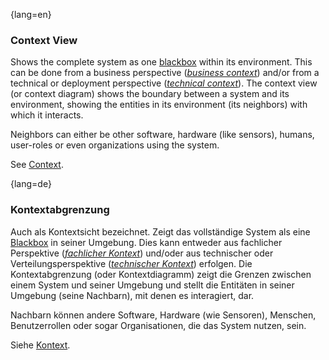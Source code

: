 {lang=en}
### Context View

Shows the complete system as one [blackbox](#term-blackbox) within its environment. This can be done from a business perspective ([_business context_](#term-business-context)) and/or from a technical or deployment perspective ([_technical context_](#term-technical-context)). 
The context view (or context diagram) shows the boundary between a system  and its environment, showing the entities in its environment (its neighbors) with which it interacts.

Neighbors can either be other software, hardware (like sensors), humans, user-roles or even organizations using the system.

See [Context](#term-context).


{lang=de}
### Kontextabgrenzung

Auch als Kontextsicht bezeichnet.
Zeigt das vollständige System als eine [Blackbox](#term-blackbox) in
seiner Umgebung.
Dies kann entweder aus fachlicher Perspektive ([_fachlicher Kontext_](#term-business-context))
und/oder aus technischer oder Verteilungsperspektive ([_technischer Kontext_](#term-technical-context)) erfolgen.
Die Kontextabgrenzung (oder Kontextdiagramm)
zeigt die Grenzen zwischen einem System und seiner Umgebung und stellt
die Entitäten in seiner Umgebung (seine Nachbarn), mit denen es
interagiert, dar.

Nachbarn können andere Software, Hardware (wie Sensoren), Menschen,
Benutzerrollen oder sogar Organisationen, die das System nutzen, sein.

Siehe [Kontext](#term-context).
